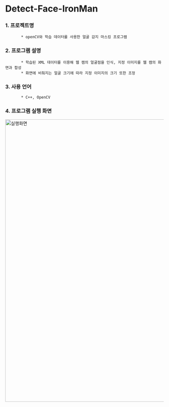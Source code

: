 # Detect-Face-IronMan
 ### 1. 프로젝트명
           * openCV와 학습 데이터를 사용한 얼굴 감지 마스킹 프로그램
  
 ### 2. 프로그램 설명 
           * 학습된 XML 데이터를 이용해 웹 캠의 얼굴점을 인식, 지정 이미지를 웹 캠의 화면과 합성
           * 화면에 비춰지는 얼굴 크기에 따라 지정 이미지의 크기 또한 조정
 
 ### 3. 사용 언어
           * C++, OpenCV 
 
 ### 4. 프로그램 실행 화면
<img width="898" alt="실행화면" src="https://user-images.githubusercontent.com/55692618/79636478-e38c3580-81b2-11ea-968c-22536c05d06c.PNG">
